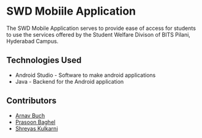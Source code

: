 # SWD Mobiile Application

The SWD Mobile Application serves to provide ease of access for students to use the services offered by the Student Welfare Divison of BITS Pilani, Hyderabad Campus.


## Technologies Used

- Android Studio - Software to make android applications
- Java - Backend for the Android application

## Contributors

- [Arnav Buch](https://github.com/abuch99)
- [Prasoon Baghel](https://github.com/prasoon0459)
- [Shreyas Kulkarni](https://github.com/https://github.com/Kuyas)
